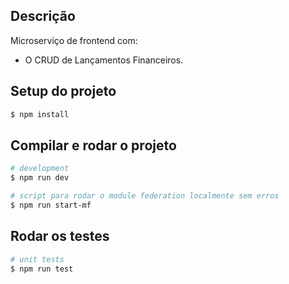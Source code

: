 ## Descrição

Microserviço de frontend com:
- O CRUD de Lançamentos Financeiros.

## Setup do projeto

```bash
$ npm install
```

## Compilar e rodar o projeto

```bash
# development
$ npm run dev

# script para rodar o module federation localmente sem erros
$ npm run start-mf
```

## Rodar os testes

```bash
# unit tests
$ npm run test
```
